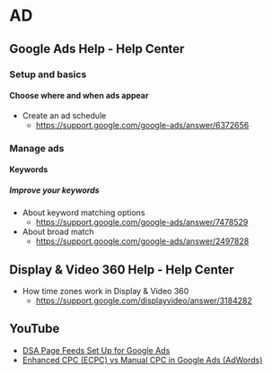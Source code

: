 # AD
## Google Ads Help - Help Center
### Setup and basics
#### Choose where and when ads appear
* Create an ad schedule
  * https://support.google.com/google-ads/answer/6372656

### Manage ads
#### Keywords
##### Improve your keywords
* About keyword matching options
  * https://support.google.com/google-ads/answer/7478529
* About broad match
  * https://support.google.com/google-ads/answer/2497828

## Display & Video 360 Help - Help Center
* How time zones work in Display & Video 360
  * https://support.google.com/displayvideo/answer/3184282

## YouTube
* [DSA Page Feeds Set Up for Google Ads](https://www.youtube.com/watch?v=thfvVgTTSFM)
* [Enhanced CPC (ECPC) vs Manual CPC in Google Ads (AdWords)](https://www.youtube.com/watch?v=3mvUZuAku60)
